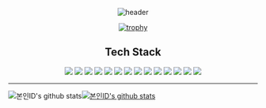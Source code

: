 <div align="center">

  ![header](https://capsule-render.vercel.app/api?type=soft&color=auto&height=100&section=header&text=Yoonsung&fontSize=50)
  
</div>

<div align="center">
  
  [![trophy](https://github-profile-trophy.vercel.app/?username=JangYoonsung&theme=onedark&column=6&row=1)](https://github.com/ryo-ma/github-profile-trophy)
  
</div>

<h2 align="center">Tech Stack</h2>

<div align="center" style=display: flex>
  <img src="https://img.shields.io/badge/Java-db4237?style=flat-square&logo=Java&logoColor=white"/>
  <img src="https://img.shields.io/badge/Javascript-e3d730?style=flat-square&logo=javascript&logoColor=white"/>
  <img src="https://img.shields.io/badge/Typescript-3178C6?style=flat-square&logo=typescript&logoColor=white"/>
  <img src="https://img.shields.io/badge/Node.js-339933?style=flat-square&logo=node.js&logoColor=white"/>
  <img src="https://img.shields.io/badge/Postgres-4169E1?style=flat-square&logo=postgresql&logoColor=white"/>
  <img src="https://img.shields.io/badge/Mongodb-47A248?style=flat-square&logo=mongodb&logoColor=white"/>
  <img src="https://img.shields.io/badge/CSS3-1572B6?style=flat-square&logo=css3&logoColor=white"/>
  <img src="https://img.shields.io/badge/HTML5-E34F26?style=flat-square&logo=html5&logoColor=white"/>
  <img src="https://img.shields.io/badge/Spring-36d670?style=flat-square&logo=Spring&logoColor=white"/>
  <img src="https://img.shields.io/badge/Nest.js-E0234E?style=flat-square&logo=nestjs&logoColor=white"/>
  <img src="https://img.shields.io/badge/React-61DAFB?style=flat-square&logo=react&logoColor=white"/>
  <img src="https://img.shields.io/badge/Redux-764ABC?style=flat-square&logo=redux&logoColor=white"/>
  <img src="https://img.shields.io/badge/Svelte-FF3E00?style=flat-square&logo=svelte&logoColor=white"/>
  <img src="https://img.shields.io/badge/Tailwindcss-06B6D4?style=flat-square&logo=tailwindcss&logoColor=white"/>
</div>

------

![본인ID's github stats](https://github-readme-stats.vercel.app/api?username=JangYoonsung&show_icons=true)[![본인ID's github stats](https://github-readme-stats.vercel.app/api/top-langs/?username=JangYoonsung&show_icons=true&hide_border=true&title_color=004386&icon_color=004386&layout=compact)](https://github.com/본인ID)

<!---
sinhyez/sinhyez is a ✨ special ✨ repository because its `README.md` (this file) appears on your GitHub profile.
You can click the Preview link to take a look at your changes.
--->
